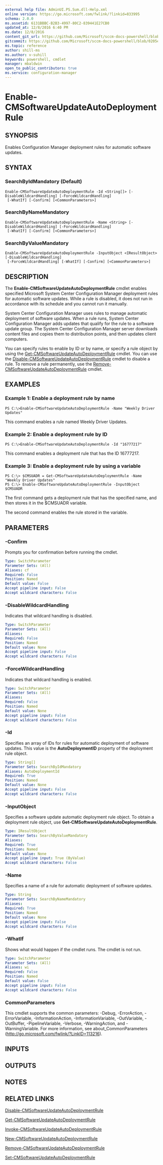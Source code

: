 ```yaml
---
external help file: AdminUI.PS.Sum.dll-Help.xml
online version: https://go.microsoft.com/fwlink/?linkid=833995
schema: 2.0.0
ms.assetid: 6131BBBC-B2B3-4997-80C2-839441E27CB0
updated_at: 12/8/2016 6:40 PM
ms.date: 12/8/2016
content_git_url: https://github.com/Microsoft/sccm-docs-powershell/blob/master/sccm-cmdlets/ConfigurationManager/vlatest/Enable-CMSoftwareUpdateAutoDeploymentRule.md
gitcommit: https://github.com/Microsoft/sccm-docs-powershell/blob/0205e569abecf1b4e1b2b342947b87a3691b29a5/sccm-cmdlets/ConfigurationManager/vlatest/Enable-CMSoftwareUpdateAutoDeploymentRule.md
ms.topic: reference
author: shill-ms
ms.author: v-suhill
keywords: powershell, cmdlet
manager: mbaldwin
open_to_public_contributors: true
ms.service: configuration-manager
---
```


# Enable-CMSoftwareUpdateAutoDeploymentRule

## SYNOPSIS
Enables Configuration Manager deployment rules for automatic software updates.

## SYNTAX

### SearchByIdMandatory (Default)
```
Enable-CMSoftwareUpdateAutoDeploymentRule -Id <String[]> [-DisableWildcardHandling] [-ForceWildcardHandling]
 [-WhatIf] [-Confirm] [<CommonParameters>]
```

### SearchByNameMandatory
```
Enable-CMSoftwareUpdateAutoDeploymentRule -Name <String> [-DisableWildcardHandling] [-ForceWildcardHandling]
 [-WhatIf] [-Confirm] [<CommonParameters>]
```

### SearchByValueMandatory
```
Enable-CMSoftwareUpdateAutoDeploymentRule -InputObject <IResultObject> [-DisableWildcardHandling]
 [-ForceWildcardHandling] [-WhatIf] [-Confirm] [<CommonParameters>]
```

## DESCRIPTION
The **Enable-CMSoftwareUpdateAutoDeploymentRule** cmdlet enables specified Microsoft System Center Configuration Manager deployment rules for automatic software updates.
While a rule is disabled, it does not run in accordance with its schedule and you cannot run it manually.

System Center Configuration Manager uses rules to manage automatic deployment of software updates.
When a rule runs, System Center Configuration Manager adds updates that qualify for the rule to a software update group.
The System Center Configuration Manager server downloads content files and copies them to distribution points, and then updates client computers.

You can specify rules to enable by ID or by name, or specify a rule object by using the [Get-CMSoftwareUpdateAutoDeploymentRule](./Get-CMSoftwareUpdateAutoDeploymentRule.md) cmdlet.
You can use the [Disable-CMSoftwareUpdateAutoDeploymentRule](./Disable-CMSoftwareUpdateAutoDeploymentRule.md) cmdlet to disable a rule.
To remove a rule permanently, use the [Remove-CMSoftwareUpdateAutoDeploymentRule](./Remove-CMSoftwareUpdateAutoDeploymentRule.md) cmdlet.

## EXAMPLES

### Example 1: Enable a deployment rule by name
```
PS C:\>Enable-CMSoftwareUpdateAutoDeploymentRule -Name "Weekly Driver Updates"
```

This command enables a rule named Weekly Driver Updates.

### Example 2: Enable a deployment rule by ID
```
PS C:\>Enable-CMSoftwareUpdateAutoDeploymentRule -Id "16777217"
```

This command enables a deployment rule that has the ID 16777217.

### Example 3: Enable a deployment rule by using a variable
```
PS C:\> $CMSUADR = Get-CMSoftwareUpdateAutoDeploymentRule -Name "Weekly Driver Updates"
PS C:\> Enable-CMSoftwareUpdateAutoDeploymentRule -InputObject $CMSUADR
```

The first command gets a deployment rule that has the specified name, and then stores it in the $CMSUADR variable.

The second command enables the rule stored in the variable.

## PARAMETERS

### -Confirm
Prompts you for confirmation before running the cmdlet.

```yaml
Type: SwitchParameter
Parameter Sets: (All)
Aliases: cf
Required: False
Position: Named
Default value: False
Accept pipeline input: False
Accept wildcard characters: False
```

### -DisableWildcardHandling
Indicates that wildcard handling is disabled.

```yaml
Type: SwitchParameter
Parameter Sets: (All)
Aliases: 
Required: False
Position: Named
Default value: None
Accept pipeline input: False
Accept wildcard characters: False
```

### -ForceWildcardHandling
Indicates that wildcard handling is enabled.

```yaml
Type: SwitchParameter
Parameter Sets: (All)
Aliases: 
Required: False
Position: Named
Default value: None
Accept pipeline input: False
Accept wildcard characters: False
```

### -Id
Specifies an array of IDs for rules for automatic deployment of software updates.
This value is the **AutoDeploymentID** property of the deployment rule object.

```yaml
Type: String[]
Parameter Sets: SearchByIdMandatory
Aliases: AutoDeploymentId
Required: True
Position: Named
Default value: None
Accept pipeline input: False
Accept wildcard characters: False
```

### -InputObject
Specifies a software update automatic deployment rule object.
To obtain a deployment rule object, use **Get-CMSoftwareUpdateAutoDeploymentRule**.

```yaml
Type: IResultObject
Parameter Sets: SearchByValueMandatory
Aliases: 
Required: True
Position: Named
Default value: None
Accept pipeline input: True (ByValue)
Accept wildcard characters: False
```

### -Name
Specifies a name of a rule for automatic deployment of software updates.

```yaml
Type: String
Parameter Sets: SearchByNameMandatory
Aliases: 
Required: True
Position: Named
Default value: None
Accept pipeline input: False
Accept wildcard characters: False
```

### -WhatIf
Shows what would happen if the cmdlet runs.
The cmdlet is not run.

```yaml
Type: SwitchParameter
Parameter Sets: (All)
Aliases: wi
Required: False
Position: Named
Default value: False
Accept pipeline input: False
Accept wildcard characters: False
```

### CommonParameters
This cmdlet supports the common parameters: -Debug, -ErrorAction, -ErrorVariable, -InformationAction, -InformationVariable, -OutVariable, -OutBuffer, -PipelineVariable, -Verbose, -WarningAction, and -WarningVariable. For more information, see about_CommonParameters (http://go.microsoft.com/fwlink/?LinkID=113216).

## INPUTS

## OUTPUTS

## NOTES

## RELATED LINKS

[Disable-CMSoftwareUpdateAutoDeploymentRule](xref:ConfigurationManager/vlatest/Disable-CMSoftwareUpdateAutoDeploymentRule.md)

[Get-CMSoftwareUpdateAutoDeploymentRule](xref:ConfigurationManager/vlatest/Get-CMSoftwareUpdateAutoDeploymentRule.md)

[Invoke-CMSoftwareUpdateAutoDeploymentRule](xref:ConfigurationManager/vlatest/Invoke-CMSoftwareUpdateAutoDeploymentRule.md)

[New-CMSoftwareUpdateAutoDeploymentRule](xref:ConfigurationManager/vlatest/New-CMSoftwareUpdateAutoDeploymentRule.md)

[Remove-CMSoftwareUpdateAutoDeploymentRule](xref:ConfigurationManager/vlatest/Remove-CMSoftwareUpdateAutoDeploymentRule.md)

[Set-CMSoftwareUpdateAutoDeploymentRule](xref:ConfigurationManager/vlatest/Set-CMSoftwareUpdateAutoDeploymentRule.md)


